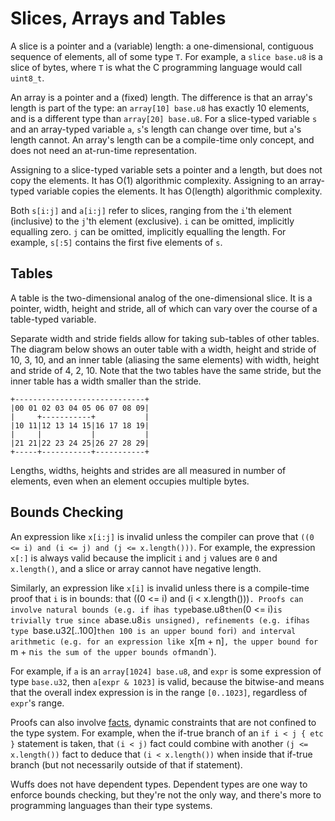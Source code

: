 # Slices, Arrays and Tables

A slice is a pointer and a (variable) length: a one-dimensional, contiguous
sequence of elements, all of some type `T`. For example, a `slice base.u8` is a
slice of bytes, where `T` is what the C programming language would call
`uint8_t`.

An array is a pointer and a (fixed) length. The difference is that an array's
length is part of the type: an `array[10] base.u8` has exactly 10 elements, and
is a different type than `array[20] base.u8`. For a slice-typed variable `s`
and an array-typed variable `a`, `s`'s length can change over time, but `a`'s
length cannot. An array's length can be a compile-time only concept, and does
not need an at-run-time representation.

Assigning to a slice-typed variable sets a pointer and a length, but does not
copy the elements. It has O(1) algorithmic complexity. Assigning to an
array-typed variable copies the elements. It has O(length) algorithmic
complexity.

Both `s[i:j]` and `a[i:j]` refer to slices, ranging from the `i`'th element
(inclusive) to the `j`'th element (exclusive). `i` can be omitted, implicitly
equalling zero. `j` can be omitted, implicitly equalling the length. For
example, `s[:5]` contains the first five elements of `s`.


## Tables

A table is the two-dimensional analog of the one-dimensional slice. It is a
pointer, width, height and stride, all of which can vary over the course of a
table-typed variable.

Separate width and stride fields allow for taking sub-tables of other tables.
The diagram below shows an outer table with a width, height and stride of 10,
3, 10, and an inner table (aliasing the same elements) with width, height and
stride of 4, 2, 10. Note that the two tables have the same stride, but the
inner table has a width smaller than the stride.

```
+-----------------------------+
|00 01 02 03 04 05 06 07 08 09|
|     +-----------+           |
|10 11|12 13 14 15|16 17 18 19|
|     |           |           |
|21 21|22 23 24 25|26 27 28 29|
+-----+-----------+-----------+
```

Lengths, widths, heights and strides are all measured in number of elements,
even when an element occupies multiple bytes.


## Bounds Checking

An expression like `x[i:j]` is invalid unless the compiler can prove that `((0
<= i) and (i <= j) and (j <= x.length()))`. For example, the expression `x[:]`
is always valid because the implicit `i` and `j` values are `0` and
`x.length()`, and a slice or array cannot have negative length.

Similarly, an expression like `x[i]` is invalid unless there is a compile-time
proof that `i` is in bounds: that ((0 <= i) and (i < x.length()))`. Proofs can
involve natural bounds (e.g. if `i` has type `base.u8` then `(0 <= i)` is
trivially true since a `base.u8` is unsigned), refinements (e.g. if `i`has type
`base.u32[..100]` then 100 is an upper bound for `i`) and interval arithmetic
(e.g. for an expression like `x[m + n]`, the upper bound for `m + n` is the sum
of the upper bounds of `m` and `n`).

For example, if `a` is an `array[1024] base.u8`, and `expr` is some expression
of type `base.u32`, then `a[expr & 1023]` is valid, because the bitwise-and
means that the overall index expression is in the range `[0..1023]`, regardless
of `expr`'s range.

Proofs can also involve [facts](/doc/note/facts.md), dynamic constraints that
are not confined to the type system. For example, when the if-true branch of an
`if i < j { etc }` statement is taken, that `(i < j)` fact could combine with
another `(j <= x.length())` fact to deduce that `(i < x.length())` when inside
that if-true branch (but not necessarily outside of that if statement).

Wuffs does not have dependent types. Dependent types are one way to enforce
bounds checking, but they're not the only way, and there's more to programming
languages than their type systems.
